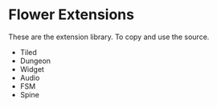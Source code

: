 # Flower Extensions

These are the extension library.
To copy and use the source.

* Tiled
* Dungeon
* Widget
* Audio
* FSM
* Spine
